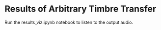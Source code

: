 # Results of Arbitrary Timbre Transfer

Run the results_viz.ipynb notebook to listen to the output audio.
